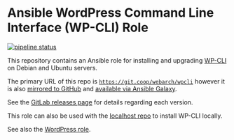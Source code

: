 # Ansible WordPress Command Line Interface (WP-CLI) Role 

[![pipeline status](https://git.coop/webarch/wpcli/badges/master/pipeline.svg)](https://git.coop/webarch/wpcli/-/commits/master)

This repository contains an Ansible role for installing and upgrading
[WP-CLI](https://wp-cli.org/) on Debian and Ubuntu servers. 

The primary URL of this repo is
[`https://git.coop/webarch/wpcli`](https://git.coop/webarch/wpcli) however it
is also [mirrored to
GitHub](https://github.com/webarch-coop/ansible-role-wpcli) and [available via
Ansible Galaxy](https://galaxy.ansible.com/chriscroome/wpcli).

See the [GitLab releases page](https://git.coop/webarch/wpcli/-/releases) for
details regarding each version.

This role can also be used with the [localhost
repo](https://git.coop/webarch/localhost) to install WP-CLI locally.

See also the [WordPress role](https://git.coop/webarch/wordpress).
